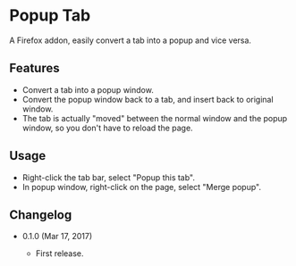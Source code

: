 Popup Tab
=========

A Firefox addon, easily convert a tab into a popup and vice versa.

Features
--------

* Convert a tab into a popup window.
* Convert the popup window back to a tab, and insert back to original window.
* The tab is actually "moved" between the normal window and the popup window, so you don't have to reload the page.

Usage
-----

* Right-click the tab bar, select "Popup this tab".
* In popup window, right-click on the page, select "Merge popup".

Changelog
---------

* 0.1.0 (Mar 17, 2017)

    - First release.
